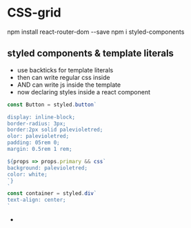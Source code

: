 # CSS-grid

npm install react-router-dom --save
npm i styled-components

## styled components & template literals

* use backticks for template literals
* then can write regular css inside
* AND can write js inside the template
* now declaring styles inside a react component

```javascript
const Button = styled.button`

display: inline-block;
border-radius: 3px;
border:2px solid palevioletred;
olor: palevioletred;
padding: 05rem 0;
margin: 0.5rem 1 rem;

${props => props.primary && css`
background: palevioletred;
color: white;
`}
`
const container = styled.div`
text-align: center;
`
```

* 